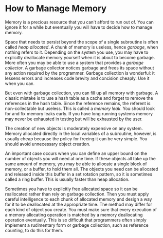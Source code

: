 # How to Manage Memory

Memory is a precious resource that you can't afford to run out of. You can ignore it for a while but eventually you will have to decide how to manage memory.

Space that needs to persist beyond the scope of a single subroutine is often called *heap allocated*. A chunk of memory is useless, hence *garbage*, when nothing refers to it. Depending on the system you use, you may have to explicitly deallocate memory yourself when it is about to become garbage. More often you may be able to use a system that provides a *garbage collector*. A garbage collector notices garbage and frees its space without any action required by the programmer. Garbage collection is wonderful: it lessens errors and increases code brevity and concision cheaply. Use it when you can.

But even with garbage collection, you can fill up all memory with garbage. A classic mistake is to use a hash table as a cache and forget to remove the references in the hash table. Since the reference remains, the referent is non-collectable but useless. This is called a *memory leak*. You should look for and fix memory leaks early. If you have long running systems memory may never be exhausted in testing but will be exhausted by the user.

The creation of new objects is moderately expensive on any system. Memory allocated directly in the local variables of a subroutine, however, is usually cheap because the policy for freeing it can be very simple. You should avoid unnecessary object creation.

An important case occurs when you can define an upper bound on the number of objects you will need at one time. If these objects all take up the same amount of memory, you may be able to allocate a single block of memory, or a buffer, to hold them all. The objects you need can be allocated and released inside this buffer in a set rotation pattern, so it is sometimes called a ring buffer. This is usually faster than heap allocation.

Sometimes you have to explicitly free allocated space so it can be reallocated rather than rely on garbage collection. Then you must apply careful intelligence to each chunk of allocated memory and design a way for it to be deallocated at the appropriate time. The method may differ for each kind of object you create. You must make sure that every execution of a memory allocating operation is matched by a memory deallocating operation eventually. This is so difficult that programmers often simply implement a rudimentary form or garbage collection, such as reference counting, to do this for them.
